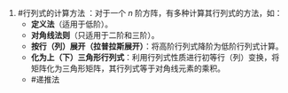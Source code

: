 1. #行列式的计算方法 ：对于一个 $n$ 阶方阵，有多种计算其行列式的方法，如：
    *   **定义法**（适用于低阶）。
    *   **对角线法则**（只适用于二阶和三阶）。
    *   **按行（列）展开（拉普拉斯展开）**：将高阶行列式降阶为低阶行列式计算。
    *   **化为上（下）三角形行列式**：利用行列式性质进行初等行（列）变换，将矩阵化为三角形矩阵，其行列式等于对角线元素的乘积。
	  - #递推法  
